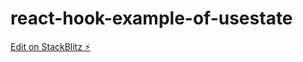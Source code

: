 # react-hook-example-of-usestate

[Edit on StackBlitz ⚡️](https://stackblitz.com/edit/react-hook-example-of-usestate-gd3kaw)